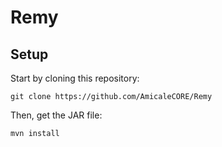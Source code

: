 # Remy

## Setup

Start by cloning this repository:

`git clone https://github.com/AmicaleCORE/Remy`

Then, get the JAR file:

`mvn install`